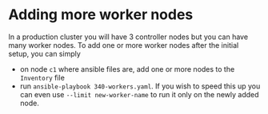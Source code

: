 # Adding more worker nodes

In a production cluster you will have 3 controller nodes but you can have many worker nodes.
To add one or more worker nodes after the initial setup, you can simply

- on node `c1` where ansible files are, add one or more nodes to the `Inventory` file
- run `ansible-playbook 340-workers.yaml`. If you wish to speed this up you can even use `--limit new-worker-name`
to run it only on the newly added node.

